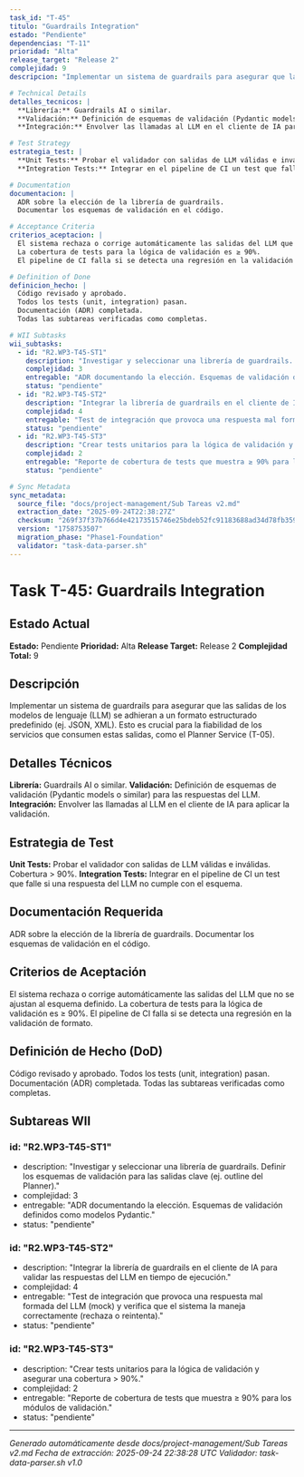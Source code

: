 ```yaml
---
task_id: "T-45"
titulo: "Guardrails Integration"
estado: "Pendiente"
dependencias: "T-11"
prioridad: "Alta"
release_target: "Release 2"
complejidad: 9
descripcion: "Implementar un sistema de guardrails para asegurar que las salidas de los modelos de lenguaje (LLM) se adhieran a un formato estructurado predefinido (ej. JSON, XML). Esto es crucial para la fiabilidad de los servicios que consumen estas salidas, como el Planner Service (T-05)."

# Technical Details
detalles_tecnicos: |
  **Librería:** Guardrails AI o similar.
  **Validación:** Definición de esquemas de validación (Pydantic models o similar) para las respuestas del LLM.
  **Integración:** Envolver las llamadas al LLM en el cliente de IA para aplicar la validación.

# Test Strategy
estrategia_test: |
  **Unit Tests:** Probar el validador con salidas de LLM válidas e inválidas. Cobertura > 90%.
  **Integration Tests:** Integrar en el pipeline de CI un test que falle si una respuesta del LLM no cumple con el esquema.

# Documentation
documentacion: |
  ADR sobre la elección de la librería de guardrails.
  Documentar los esquemas de validación en el código.

# Acceptance Criteria
criterios_aceptacion: |
  El sistema rechaza o corrige automáticamente las salidas del LLM que no se ajustan al esquema definido.
  La cobertura de tests para la lógica de validación es ≥ 90%.
  El pipeline de CI falla si se detecta una regresión en la validación de formato.

# Definition of Done
definicion_hecho: |
  Código revisado y aprobado.
  Todos los tests (unit, integration) pasan.
  Documentación (ADR) completada.
  Todas las subtareas verificadas como completas.

# WII Subtasks
wii_subtasks:
  - id: "R2.WP3-T45-ST1"
    description: "Investigar y seleccionar una librería de guardrails. Definir los esquemas de validación para las salidas clave (ej. outline del Planner)."
    complejidad: 3
    entregable: "ADR documentando la elección. Esquemas de validación definidos como modelos Pydantic."
    status: "pendiente"
  - id: "R2.WP3-T45-ST2"
    description: "Integrar la librería de guardrails en el cliente de IA para validar las respuestas del LLM en tiempo de ejecución."
    complejidad: 4
    entregable: "Test de integración que provoca una respuesta mal formada del LLM (mock) y verifica que el sistema la maneja correctamente (rechaza o reintenta)."
    status: "pendiente"
  - id: "R2.WP3-T45-ST3"
    description: "Crear tests unitarios para la lógica de validación y asegurar una cobertura > 90%."
    complejidad: 2
    entregable: "Reporte de cobertura de tests que muestra ≥ 90% para los módulos de validación."
    status: "pendiente"

# Sync Metadata
sync_metadata:
  source_file: "docs/project-management/Sub Tareas v2.md"
  extraction_date: "2025-09-24T22:38:27Z"
  checksum: "269f37f37b766d4e42173515746e25bdeb52fc91183688ad34d78fb359d8c29e"
  version: "1758753507"
  migration_phase: "Phase1-Foundation"
  validator: "task-data-parser.sh"
---
```


# Task T-45: Guardrails Integration

## Estado Actual
**Estado:** Pendiente
**Prioridad:** Alta
**Release Target:** Release 2
**Complejidad Total:** 9

## Descripción
Implementar un sistema de guardrails para asegurar que las salidas de los modelos de lenguaje (LLM) se adhieran a un formato estructurado predefinido (ej. JSON, XML). Esto es crucial para la fiabilidad de los servicios que consumen estas salidas, como el Planner Service (T-05).

## Detalles Técnicos
**Librería:** Guardrails AI o similar.
**Validación:** Definición de esquemas de validación (Pydantic models o similar) para las respuestas del LLM.
**Integración:** Envolver las llamadas al LLM en el cliente de IA para aplicar la validación.

## Estrategia de Test
**Unit Tests:** Probar el validador con salidas de LLM válidas e inválidas. Cobertura > 90%.
**Integration Tests:** Integrar en el pipeline de CI un test que falle si una respuesta del LLM no cumple con el esquema.

## Documentación Requerida
ADR sobre la elección de la librería de guardrails.
Documentar los esquemas de validación en el código.

## Criterios de Aceptación
El sistema rechaza o corrige automáticamente las salidas del LLM que no se ajustan al esquema definido.
La cobertura de tests para la lógica de validación es ≥ 90%.
El pipeline de CI falla si se detecta una regresión en la validación de formato.

## Definición de Hecho (DoD)
Código revisado y aprobado.
Todos los tests (unit, integration) pasan.
Documentación (ADR) completada.
Todas las subtareas verificadas como completas.

## Subtareas WII
### id: "R2.WP3-T45-ST1"
- description: "Investigar y seleccionar una librería de guardrails. Definir los esquemas de validación para las salidas clave (ej. outline del Planner)."
- complejidad: 3
- entregable: "ADR documentando la elección. Esquemas de validación definidos como modelos Pydantic."
- status: "pendiente"
### id: "R2.WP3-T45-ST2"
- description: "Integrar la librería de guardrails en el cliente de IA para validar las respuestas del LLM en tiempo de ejecución."
- complejidad: 4
- entregable: "Test de integración que provoca una respuesta mal formada del LLM (mock) y verifica que el sistema la maneja correctamente (rechaza o reintenta)."
- status: "pendiente"
### id: "R2.WP3-T45-ST3"
- description: "Crear tests unitarios para la lógica de validación y asegurar una cobertura > 90%."
- complejidad: 2
- entregable: "Reporte de cobertura de tests que muestra ≥ 90% para los módulos de validación."
- status: "pendiente"

---
*Generado automáticamente desde docs/project-management/Sub Tareas v2.md*
*Fecha de extracción: 2025-09-24 22:38:28 UTC*
*Validador: task-data-parser.sh v1.0*
